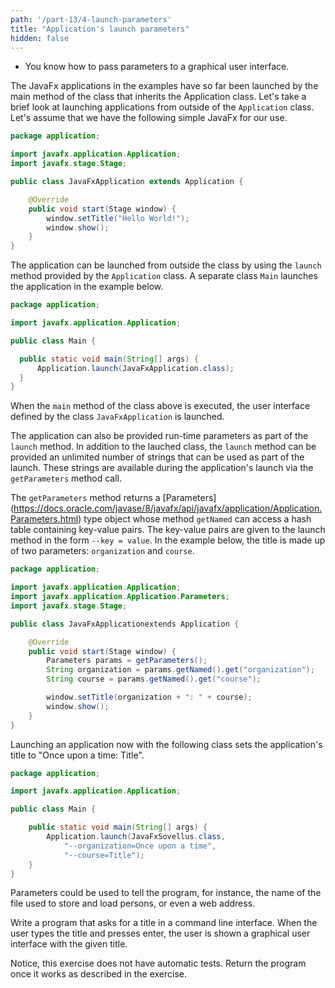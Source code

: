 ```yaml
---
path: '/part-13/4-launch-parameters'
title: "Application's launch parameters"
hidden: false
---
```


<!-- <text-box variant='learningObjectives' name='Oppimistavoitteet'> -->
<text-box variant='learningObjectives' name='Learning Objectives'>

<!-- - Osaat antaa parametreja graafiselle käyttöliittymälle. -->
- You know how to pass parameters to a graphical user interface.

</text-box>

<!--
Esimerkkien JavaFx-sovellukset on tähän mennessä käynnistetty `Application`-luokan perivän luokan sisällä olevasta pääohjelmametodista. Tarkastellaan tässä lyhyesti sovellusten käynnistämistä `Application`-luokan ulkopuolelta. Oletetaan, että käytössämme on seuraava yksinkertainen JavaFx-sovellus. -->

The JavaFx applications in the examples have so far been launched by the main method of the class that inherits the Application class. Let's take a brief look at launching applications from outside of the `Application` class. Let's assume that we have the following simple JavaFx for our use.


<!--
```java
package sovellus;

import javafx.application.Application;
import javafx.stage.Stage;

public class JavaFxSovellus extends Application {

    @Override
    public void start(Stage ikkuna) {
        ikkuna.setTitle("Hei Maailma!");
        ikkuna.show();
    }
}
``` -->

```java
package application;

import javafx.application.Application;
import javafx.stage.Stage;

public class JavaFxApplication extends Application {

    @Override
    public void start(Stage window) {
        window.setTitle("Hello World!");
        window.show();
    }
}
```
<!--
Sovelluksen voi käynnistää luokan ulkopuolelta toisesta luokasta `Application`-luokan tarjoaman `launch`-metodin avulla. Alla olevassa esimerkissä erillinen luokka `Main` käynnistää sovelluksen. -->

The application can be launched from outside the class by using the `launch` method provided by the `Application` class. A separate class `Main` launches the application in the example below.


<!-- ```java
package sovellus;

import javafx.application.Application;

public class Main {

  public static void main(String[] args) {
      Application.launch(JavaFxSovellus.class);
  }
}
``` -->
```java
package application;

import javafx.application.Application;

public class Main {

  public static void main(String[] args) {
      Application.launch(JavaFxApplication.class);
  }
}
```
<!--
Kun yllä olevan luokan `main`-metodi suoritetaan, käynnistyy `JavaFxSovellus`-luokan määrittelemä käyttöliittymä.

Sovellukselle voi antaa myös käynnistyksenaikaisia parametreja osana `launch`-metodia. Metodi `launch` saa käynnistettävän luokan lisäksi rajattoman määrän merkkijonoja, joita voi käyttää osana käynnistystä. Nämä merkkijonot on saatavilla sovelluksen käynnistyksen yhteydessä `getParameters`-metodikutsulla.

Metodi `getParameters()` palauttaa [Parameters](https://docs.oracle.com/javase/8/javafx/api/javafx/application/Application.Parameters.html)-tyyppisen olion, jonka metodilla `getNamed` saa käyttöönsä avain-arvo -pareja sisältävän hajautustaulun. Avain-arvo -parit annetaan launch-metodille muodossa `--avain=arvo`. Alla olevassa esimerkissä otsikko muodostetaan kahdesta parametrista: `organisaatio` ja `kurssi`. -->

When the `main` method of the class above is executed, the user interface defined by the class `JavaFxApplication` is launched.

The application can also be provided run-time parameters as part of the `launch` method. In addition to the lauched class, the `launch` method can be provided an unlimited number of strings that can be used as part of the launch. These strings are available during the application's launch via the `getParameters` method call.

The `getParameters` method returns a [Parameters] (https://docs.oracle.com/javase/8/javafx/api/javafx/application/Application.Parameters.html) type object whose method `getNamed` can access a hash table containing key-value pairs. The key-value pairs are given to the launch method in the form `--key = value`. In the example below, the title is made up of two parameters: `organization` and `course`.

<!-- ```java
package sovellus;

import javafx.application.Application;
import javafx.application.Application.Parameters;
import javafx.stage.Stage;

public class JavaFxSovellus extends Application {

    @Override
    public void start(Stage ikkuna) {
        Parameters params = getParameters();
        String organisaatio = params.getNamed().get("organisaatio");
        String kurssi = params.getNamed().get("kurssi");

        ikkuna.setTitle(organisaatio + ": " + kurssi);
        ikkuna.show();
    }
}
``` -->
```java
package application;

import javafx.application.Application;
import javafx.application.Application.Parameters;
import javafx.stage.Stage;

public class JavaFxApplicationextends Application {

    @Override
    public void start(Stage window) {
        Parameters params = getParameters();
        String organization = params.getNamed().get("organization");
        String course = params.getNamed().get("course");

        window.setTitle(organization + ": " + course);
        window.show();
    }
}
```

<!--
Nyt sovelluksen käynnistäminen seuraavalla luokalla asettaa sovelluksen otsikoksi "Olipa kerran: Otsikko". -->

Launching an application now with the following class sets the application's title to "Once upon a time: Title".

<!--
```java
package sovellus;

import javafx.application.Application;

public class Main {

    public static void main(String[] args) {
        Application.launch(JavaFxSovellus.class,
            "--organisaatio=Olipa kerran",
            "--kurssi=Otsikko");
    }
}
``` -->

```java
package application;

import javafx.application.Application;

public class Main {

    public static void main(String[] args) {
        Application.launch(JavaFxSovellus.class,
            "--organization=Once upon a time",
            "--course=Title");
    }
}
```
<!--
Parametreja käyttämällä ohjelmalle voisi kertoa esimerkiksi henkilöiden tallentamiseen ja lataamiseen käytetyn tiedoston nimen tai vaikkapa verkko-osoitteen. -->

 Parameters could be used to tell the program, for instance, the name of the file used to store and load persons, or even a web address.

<!-- <programming-exercise name='Käyttäjän otsikko' tmcname='osa13-Osa13_08.KayttajanOtsikko'> -->
<programming-exercise name="User's title" tmcname='part13-Part13_08.UserTitle'>

Write a program that asks for a title in a command line interface. When the user types the title and presses enter, the user is shown a graphical user interface with the given title.

Notice, this exercise does not have automatic tests. Return the program once it works as described in the exercise.

<!-- Kirjoita ohjelma, joka kysyy tekstikäyttöliittymässä käyttäjältä sovelluksen otsikkoa. Kun käyttäjä syöttää otsikon tekstikäyttöliittymään ja painaa enter, käyttäjälle näytetään graafinen käyttöliittymä, jonka otsikkona on käyttäjän syöttämä otsikko.

Huomaa, että tässä tehtävässä ei ole automaattisia testejä. Palauta sovellus kun se toimii tehtävänannossa kuvatulla tavalla. -->

</programming-exercise>

